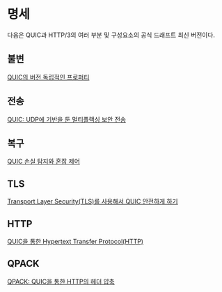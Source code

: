 <!--
# The specifications

Here is a collection of the latest official drafts for the various parts and
components of QUIC and HTTP/3.

## Invariants

[Version-Independent Properties of QUIC](https://tools.ietf.org/html/draft-ietf-quic-invariants-04)

## Transport

[QUIC: A UDP-Based Multiplexed and Secure Transport](https://tools.ietf.org/html/draft-ietf-quic-transport-20)

## Recovery

[QUIC Loss Detection and Congestion Control](https://tools.ietf.org/html/draft-ietf-quic-recovery-20)

## TLS

[Using Transport Layer Security (TLS) to Secure QUIC](https://tools.ietf.org/html/draft-ietf-quic-tls-20)

## HTTP

[Hypertext Transfer Protocol (HTTP) over QUIC](https://tools.ietf.org/html/draft-ietf-quic-http-20)

## QPACK

[QPACK: Header Compression for HTTP over QUIC](https://tools.ietf.org/html/draft-ietf-quic-qpack-08)
-->

# 명세

다음은 QUIC과 HTTP/3의 여러 부분 및 구성요소의 공식 드래프트 최신 버전이다.

## 불변

[QUIC의 버전 독립적인 프로퍼티](https://tools.ietf.org/html/draft-ietf-quic-invariants-04)

## 전송

[QUIC: UDP에 기반을 둔 멀티플랙싱 보안 전송](https://tools.ietf.org/html/draft-ietf-quic-transport-20)

## 복구

[QUIC 손실 탐지와 혼잡 제어](https://tools.ietf.org/html/draft-ietf-quic-recovery-20)

## TLS

[Transport Layer Security(TLS)를 사용해서 QUIC 안전하게 하기](https://tools.ietf.org/html/draft-ietf-quic-tls-20)

## HTTP

[QUIC을 통한 Hypertext Transfer Protocol(HTTP)](https://tools.ietf.org/html/draft-ietf-quic-http-20)

## QPACK

[QPACK: QUIC을 통한 HTTP의 헤더 압축](https://tools.ietf.org/html/draft-ietf-quic-qpack-08)
